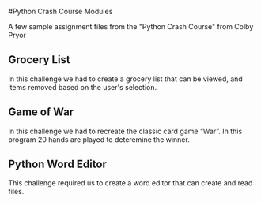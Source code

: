 #Python Crash Course Modules

A few sample assignment files from the "Python Crash Course" from Colby Pryor

## Grocery List

In this challenge we had to create a grocery list that can be viewed,
and items removed based on the user's selection.

## Game of War

In this challenge we had to recreate the classic card game “War”. In this program 20 hands are played to deteremine the winner.

## Python Word Editor

This challenge required us to create a word editor that can create and read files.
